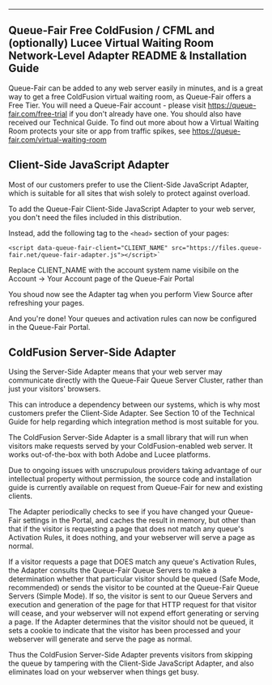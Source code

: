 ---
## Queue-Fair Free ColdFusion / CFML and (optionally) Lucee Virtual Waiting Room Network-Level Adapter README & Installation Guide

Queue-Fair can be added to any web server easily in minutes, and is a great way to get a free ColdFusion virtual waiting room, as Queue-Fair offers a Free Tier.  You will need a Queue-Fair account - please visit https://queue-fair.com/free-trial if you don't already have one.  You should also have received our Technical Guide.  To find out more about how a Virtual Waiting Room protects your site or app from traffic spikes, see https://queue-fair.com/virtual-waiting-room

## Client-Side JavaScript Adapter

Most of our customers prefer to use the Client-Side JavaScript Adapter, which is suitable for all sites that wish solely to protect against overload.

To add the Queue-Fair Client-Side JavaScript Adapter to your web server, you don't need the files included in this distribution.

Instead, add the following tag to the `<head>` section of your pages:
 
```
<script data-queue-fair-client="CLIENT_NAME" src="https://files.queue-fair.net/queue-fair-adapter.js"></script>`
```

Replace CLIENT_NAME with the account system name visibile on the Account -> Your Account page of the Queue-Fair Portal

You shoud now see the Adapter tag when you perform View Source after refreshing your pages.

And you're done!  Your queues and activation rules can now be configured in the Queue-Fair Portal.

## ColdFusion Server-Side Adapter
Using the Server-Side Adapter means that your web server may communicate directly with the Queue-Fair Queue Server Cluster, rather than just your visitors' browsers.

This can introduce a dependency between our systems, which is why most customers prefer the Client-Side Adapter.  See Section 10 of the Technical Guide for help regarding which integration method is most suitable for you.

The ColdFusion Server-Side Adapter is a small library that will run when visitors make requests served by your ColdFusion-enabled web server.  It works out-of-the-box with both Adobe and Lucee platforms.

Due to ongoing issues with unscrupulous providers taking advantage of our intellectual property without permission, the source code and installation guide is currently available on request from Queue-Fair for new and existing clients.

The Adapter periodically checks to see if you have changed your Queue-Fair settings in the Portal, and caches the result in memory, but other than that if the visitor is requesting a page that does not match any queue's Activation Rules, it does nothing, and your webserver will serve a page as normal.

If a visitor requests a page that DOES match any queue's Activation Rules, the Adapter consults the Queue-Fair Queue Servers to make a determination whether that particular visitor should be queued (Safe Mode, recommended) or sends the visitor to be counted at the Queue-Fair Queue Servers (Simple Mode).  If so, the visitor is sent to our Queue Servers and execution and generation of the page for that HTTP request for that visitor will cease, and your webserver will not expend effort generating or serving a page.  If the Adapter determines that the visitor should not be queued, it sets a cookie to indicate that the visitor has been processed and your webserver will generate and serve the page as normal.

Thus the ColdFusion Server-Side Adapter prevents visitors from skipping the queue by tampering with the Client-Side JavaScript Adapter, and also eliminates load on your webserver when things get busy.
